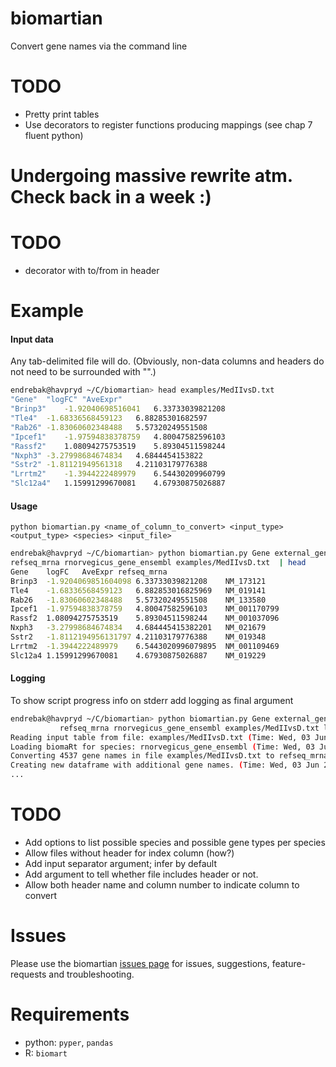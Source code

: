 # biomartian
Convert gene names via the command line

# TODO

* Pretty print tables
* Use decorators to register functions producing mappings (see chap 7 fluent python)

# Undergoing massive rewrite atm. Check back in a week :)

# TODO

* decorator with to/from in header

# Example

#### Input data
Any tab-delimited file will do.
(Obviously, non-data columns and headers do not need to be surrounded with "".)

```bash
endrebak@havpryd ~/C/biomartian> head examples/MedIIvsD.txt
"Gene"	"logFC"	"AveExpr"
"Brinp3"	-1.92040698516041	6.33733039821208
"Tle4"	-1.68336568459123	6.88285301682597
"Rab26"	-1.83060602348488	5.57320249551508
"Ipcef1"	-1.97594838378759	4.80047582596103
"Rassf2"	1.08094275753519	5.89304511598244
"Nxph3"	-3.27998684674834	4.6844454153822
"Sstr2"	-1.81121949561318	4.21103179776388
"Lrrtm2"	-1.3944222489979	6.54430209960799
"Slc12a4"	1.15991299670081	4.67930875026887
```

#### Usage

`python biomartian.py <name_of_column_to_convert> <input_type> <output_type> <species> <input_file>`

```bash
endrebak@havpryd ~/C/biomartian> python biomartian.py Gene external_gene_name \
refseq_mrna rnorvegicus_gene_ensembl examples/MedIIvsD.txt  | head
Gene	logFC	AveExpr	refseq_mrna
Brinp3	-1.9204069851604098	6.33733039821208	NM_173121
Tle4	-1.68336568459123	6.882853016825969	NM_019141
Rab26	-1.83060602348488	5.57320249551508	NM_133580
Ipcef1	-1.97594838378759	4.80047582596103	NM_001170799
Rassf2	1.08094275753519	5.89304511598244	NM_001037096
Nxph3	-3.27998684674834	4.684445415382201	NM_021679
Sstr2	-1.8112194956131797	4.21103179776388	NM_019348
Lrrtm2	-1.3944222489979	6.5443020996079895	NM_001109469
Slc12a4	1.15991299670081	4.67930875026887	NM_019229
```

#### Logging

To show script progress info on stderr add logging as final argument

```bash
endrebak@havpryd ~/C/biomartian> python biomartian.py Gene external_gene_name \
           refseq_mrna rnorvegicus_gene_ensembl examples/MedIIvsD.txt logging
Reading input table from file: examples/MedIIvsD.txt (Time: Wed, 03 Jun 2015 12:48:58)
Loading biomaRt for species: rnorvegicus_gene_ensembl (Time: Wed, 03 Jun 2015 12:48:58)
Converting 4537 gene names in file examples/MedIIvsD.txt to refseq_mrna (Time: Wed, 03 Jun 2015 12:49:04)
Creating new dataframe with additional gene names. (Time: Wed, 03 Jun 2015 12:49:06)
...
```

# TODO

* Add options to list possible species and possible gene types per species
* Allow files without header for index column (how?)
* Add input separator argument; infer by default
* Add argument to tell whether file includes header or not.
* Allow both header name and column number to indicate column to convert

# Issues

Please use the biomartian [issues page](https://github.com/endrebak/biomartian/issues) for issues, suggestions, feature-requests and troubleshooting.

# Requirements

* python: `pyper`, `pandas`
* R: `biomart`
